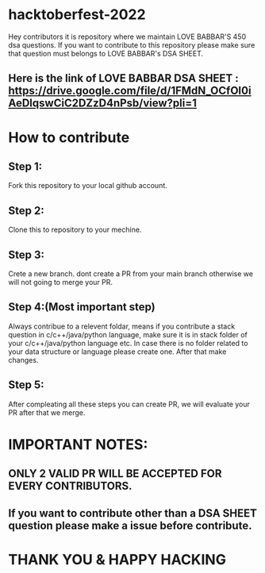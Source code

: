 # hacktoberfest-2022

Hey contributors it is repository where we maintain LOVE BABBAR'S 450 dsa questions. If you want to contribute to this repository please make sure that question must belongs to LOVE BABBAR's DSA SHEET. 

## Here is the link of LOVE BABBAR DSA SHEET :  https://drive.google.com/file/d/1FMdN_OCfOI0iAeDlqswCiC2DZzD4nPsb/view?pli=1


# How to contribute

## Step 1:

Fork this repository to your local github account.

## Step 2:

Clone this to repository to your mechine.

## Step 3:

Crete a new branch. dont create a PR from your main branch otherwise we will not going to merge your PR.

## Step 4:(Most important step)

Always contribue to a relevent foldar, means if you contribute a stack question in c/c++/java/python language, make sure it is in stack folder of your c/c++/java/python language etc. In case there is no folder related to your data structure or language please create one. After that make changes.

## Step 5:

After compleating all these steps you can create PR, we will evaluate your PR after that we merge.

# IMPORTANT NOTES:

## ONLY 2 VALID PR WILL BE ACCEPTED FOR EVERY CONTRIBUTORS.
## If you want to contribute other than a DSA SHEET question please make a issue before contribute.

# THANK YOU & HAPPY HACKING
